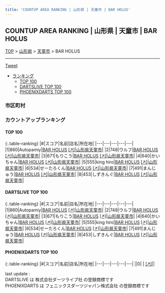 ```yaml
---
title: 'COUNTUP AREA RANKING | 山形県 | 天童市 | BAR HOLUS'
---
```

## COUNTUP AREA RANKING | 山形県 | 天童市 | BAR HOLUS

[TOP](/darts/rank/) > [山形県](/darts/rank/山形県/) > [天童市](/darts/rank/山形県/天童市/) > BAR HOLUS

___

<a href="https://twitter.com/share?ref_src=twsrc%5Etfw" data-text="COUNTUP AREA RANKING | 山形県天童市BAR HOLUS" class="twitter-share-button" data-hashtags="DARTSLIVE,PHOENIXDARTS,darts,ダーツ" data-show-count="false">Tweet</a>

* [ランキング](#カウントアップランキング)
    * [TOP 100](#top-100)
    * [DARTSLIVE TOP 100](#dartslive-top-100)
    * [PHOENIXDARTS TOP 100](#phoenixdarts-top-100)

### 市区町村

<ul>

</ul>

### カウントアップランキング

#### TOP 100



{:.table-ranking}
|#|スコア|名前|店名|所在地|
|---|---|---|---|---|
|1|860|<span class="rank-name-dl">Autopamiy</span>|<a href="/darts/rank/shops/f7eda2685ebf2a000d9b047a20a7ba1e.html">BAR HOLUS</a> <a href="https://search.dartslive.com/jp/shop/f7eda2685ebf2a000d9b047a20a7ba1e">[↗]</a>|<a href="/darts/rank/山形県/天童市">山形県天童市</a>|
|2|748|<span class="rank-name-dl">ウルフ</span>|<a href="/darts/rank/shops/f7eda2685ebf2a000d9b047a20a7ba1e.html">BAR HOLUS</a> <a href="https://search.dartslive.com/jp/shop/f7eda2685ebf2a000d9b047a20a7ba1e">[↗]</a>|<a href="/darts/rank/山形県/天童市">山形県天童市</a>|
|3|671|<span class="rank-name-dl">もりこう</span>|<a href="/darts/rank/shops/f7eda2685ebf2a000d9b047a20a7ba1e.html">BAR HOLUS</a> <a href="https://search.dartslive.com/jp/shop/f7eda2685ebf2a000d9b047a20a7ba1e">[↗]</a>|<a href="/darts/rank/山形県/天童市">山形県天童市</a>|
|4|640|<span class="rank-name-dl">かいちゃん</span>|<a href="/darts/rank/shops/f7eda2685ebf2a000d9b047a20a7ba1e.html">BAR HOLUS</a> <a href="https://search.dartslive.com/jp/shop/f7eda2685ebf2a000d9b047a20a7ba1e">[↗]</a>|<a href="/darts/rank/山形県/天童市">山形県天童市</a>|
|5|555|<span class="rank-name-dl">king hiro</span>|<a href="/darts/rank/shops/f7eda2685ebf2a000d9b047a20a7ba1e.html">BAR HOLUS</a> <a href="https://search.dartslive.com/jp/shop/f7eda2685ebf2a000d9b047a20a7ba1e">[↗]</a>|<a href="/darts/rank/山形県/天童市">山形県天童市</a>|
|6|534|<span class="rank-name-dl">せーたろくん</span>|<a href="/darts/rank/shops/f7eda2685ebf2a000d9b047a20a7ba1e.html">BAR HOLUS</a> <a href="https://search.dartslive.com/jp/shop/f7eda2685ebf2a000d9b047a20a7ba1e">[↗]</a>|<a href="/darts/rank/山形県/天童市">山形県天童市</a>|
|7|491|<span class="rank-name-dl">まんじゅう</span>|<a href="/darts/rank/shops/f7eda2685ebf2a000d9b047a20a7ba1e.html">BAR HOLUS</a> <a href="https://search.dartslive.com/jp/shop/f7eda2685ebf2a000d9b047a20a7ba1e">[↗]</a>|<a href="/darts/rank/山形県/天童市">山形県天童市</a>|
|8|453|<span class="rank-name-dl">しずきんぐ</span>|<a href="/darts/rank/shops/f7eda2685ebf2a000d9b047a20a7ba1e.html">BAR HOLUS</a> <a href="https://search.dartslive.com/jp/shop/f7eda2685ebf2a000d9b047a20a7ba1e">[↗]</a>|<a href="/darts/rank/山形県/天童市">山形県天童市</a>|


#### DARTSLIVE TOP 100



{:.table-ranking}
|#|スコア|名前|店名|所在地|
|---|---|---|---|---|
|1|860|<span class="rank-name-dl">Autopamiy</span>|<a href="/darts/rank/shops/f7eda2685ebf2a000d9b047a20a7ba1e.html">BAR HOLUS</a> <a href="https://search.dartslive.com/jp/shop/f7eda2685ebf2a000d9b047a20a7ba1e">[↗]</a>|<a href="/darts/rank/山形県/天童市">山形県天童市</a>|
|2|748|<span class="rank-name-dl">ウルフ</span>|<a href="/darts/rank/shops/f7eda2685ebf2a000d9b047a20a7ba1e.html">BAR HOLUS</a> <a href="https://search.dartslive.com/jp/shop/f7eda2685ebf2a000d9b047a20a7ba1e">[↗]</a>|<a href="/darts/rank/山形県/天童市">山形県天童市</a>|
|3|671|<span class="rank-name-dl">もりこう</span>|<a href="/darts/rank/shops/f7eda2685ebf2a000d9b047a20a7ba1e.html">BAR HOLUS</a> <a href="https://search.dartslive.com/jp/shop/f7eda2685ebf2a000d9b047a20a7ba1e">[↗]</a>|<a href="/darts/rank/山形県/天童市">山形県天童市</a>|
|4|640|<span class="rank-name-dl">かいちゃん</span>|<a href="/darts/rank/shops/f7eda2685ebf2a000d9b047a20a7ba1e.html">BAR HOLUS</a> <a href="https://search.dartslive.com/jp/shop/f7eda2685ebf2a000d9b047a20a7ba1e">[↗]</a>|<a href="/darts/rank/山形県/天童市">山形県天童市</a>|
|5|555|<span class="rank-name-dl">king hiro</span>|<a href="/darts/rank/shops/f7eda2685ebf2a000d9b047a20a7ba1e.html">BAR HOLUS</a> <a href="https://search.dartslive.com/jp/shop/f7eda2685ebf2a000d9b047a20a7ba1e">[↗]</a>|<a href="/darts/rank/山形県/天童市">山形県天童市</a>|
|6|534|<span class="rank-name-dl">せーたろくん</span>|<a href="/darts/rank/shops/f7eda2685ebf2a000d9b047a20a7ba1e.html">BAR HOLUS</a> <a href="https://search.dartslive.com/jp/shop/f7eda2685ebf2a000d9b047a20a7ba1e">[↗]</a>|<a href="/darts/rank/山形県/天童市">山形県天童市</a>|
|7|491|<span class="rank-name-dl">まんじゅう</span>|<a href="/darts/rank/shops/f7eda2685ebf2a000d9b047a20a7ba1e.html">BAR HOLUS</a> <a href="https://search.dartslive.com/jp/shop/f7eda2685ebf2a000d9b047a20a7ba1e">[↗]</a>|<a href="/darts/rank/山形県/天童市">山形県天童市</a>|
|8|453|<span class="rank-name-dl">しずきんぐ</span>|<a href="/darts/rank/shops/f7eda2685ebf2a000d9b047a20a7ba1e.html">BAR HOLUS</a> <a href="https://search.dartslive.com/jp/shop/f7eda2685ebf2a000d9b047a20a7ba1e">[↗]</a>|<a href="/darts/rank/山形県/天童市">山形県天童市</a>|


#### PHOENIXDARTS TOP 100



{:.table-ranking}
|#|スコア|名前|店名|所在地|
|---|---|---|---|---|
||0|<span class="rank-name-dl"> </span>|<a href="/darts/rank/shops/.html"></a> <a href="">[↗]</a>|<a href="/darts/rank//"></a>|


<div class="footer border-top border-gray-light mt-5 pt-3 text-right text-gray">
    last update : <span style="font-weight: italic" id="foot_last_modified"></span><br />
    DARTSLIVE は 株式会社ダーツライブ社 の登録商標です<br />
    PHOENIXDARTS は フェニックスダーツジャパン株式会社 の登録商標です<br />
</div>

<script src="https://cdnjs.cloudflare.com/ajax/libs/jquery.tablesorter/2.31.3/js/jquery.tablesorter.min.js" integrity="sha512-qzgd5cYSZcosqpzpn7zF2ZId8f/8CHmFKZ8j7mU4OUXTNRd5g+ZHBPsgKEwoqxCtdQvExE5LprwwPAgoicguNg==" crossorigin="anonymous" referrerpolicy="no-referrer"></script>
<link rel="stylesheet" href="https://cdnjs.cloudflare.com/ajax/libs/jquery.tablesorter/2.31.3/css/theme.default.min.css" integrity="sha512-wghhOJkjQX0Lh3NSWvNKeZ0ZpNn+SPVXX1Qyc9OCaogADktxrBiBdKGDoqVUOyhStvMBmJQ8ZdMHiR3wuEq8+w==" crossorigin="anonymous" referrerpolicy="no-referrer" />
<script>
$(function() {
    $(".table-ranking").tablesorter({sortList:[[0, 0]]});
    $("#foot_last_modified").text(formatDate(new Date(document.lastModified), 'yyyy-MM-dd HH:mm:ss'));
});
</script>

<script async src="https://platform.twitter.com/widgets.js" charset="utf-8"></script>